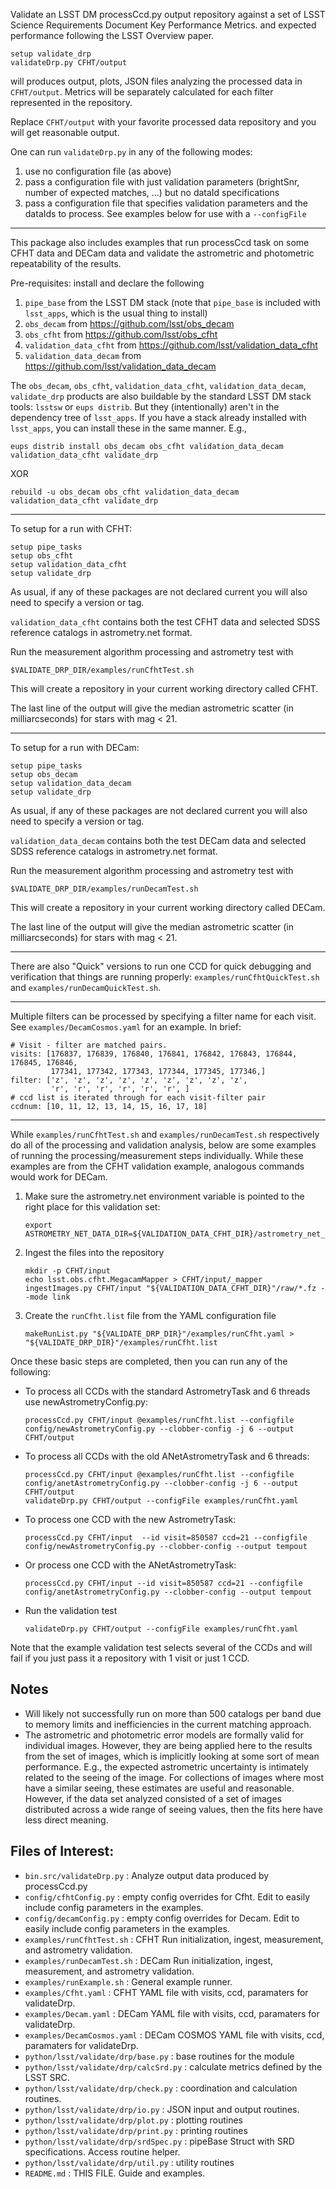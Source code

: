 Validate an LSST DM processCcd.py output repository
against a set of LSST Science Requirements Document Key Performance Metrics.
and expected performance following the LSST Overview paper.

```
setup validate_drp
validateDrp.py CFHT/output
```

will produces output, plots, JSON files analyzing the processed data in `CFHT/output`.  Metrics will be separately calculated for each filter represented in the repository.  

Replace `CFHT/output` with your favorite processed data repository and you will get reasonable output.

One can run `validateDrp.py` in any of the following modes:
1. use no configuration file (as above)
2. pass a configuration file with just validation parameters (brightSnr, number of expected matches, ...) but no dataId specifications
3. pass a configuration file that specifies validation parameters and the dataIds to process.  See examples below for use with a `--configFile`

------
This package also includes examples that run processCcd task on some 
CFHT data and DECam data
and validate the astrometric and photometric repeatability of the results.

Pre-requisites: install and declare the following

1. `pipe_base` from the LSST DM stack (note that `pipe_base` is included with `lsst_apps`, which is the usual thing to install)
2. `obs_decam` from https://github.com/lsst/obs_decam
3. `obs_cfht` from https://github.com/lsst/obs_cfht
4. `validation_data_cfht` from https://github.com/lsst/validation_data_cfht
5. `validation_data_decam` from https://github.com/lsst/validation_data_decam

The `obs_decam`, `obs_cfht`, `validation_data_cfht`, `validation_data_decam`, `validate_drp` products are also buildable by the standard LSST DM stack tools: `lsstsw` or `eups distrib`.  But they (intentionally) aren't in the dependency tree of `lsst_apps`.  If you have a stack already installed with `lsst_apps`, you can install these in the same manner.  E.g.,

```
eups distrib install obs_decam obs_cfht validation_data_decam validation_data_cfht validate_drp
```

XOR

```
rebuild -u obs_decam obs_cfht validation_data_decam validation_data_cfht validate_drp
```

------
To setup for a run with CFHT:
```
setup pipe_tasks
setup obs_cfht 
setup validation_data_cfht
setup validate_drp
```
As usual, if any of these packages are not declared current you will also need to specify a version or tag.

`validation_data_cfht` contains both the test CFHT data and selected SDSS reference catalogs in astrometry.net format.

Run the measurement algorithm processing and astrometry test with
```
$VALIDATE_DRP_DIR/examples/runCfhtTest.sh
```
This will create a repository in your current working directory called CFHT.

The last line of the output will give the median astrometric scatter (in milliarcseconds) for stars with mag < 21.

------
To setup for a run with DECam:
```
setup pipe_tasks
setup obs_decam
setup validation_data_decam
setup validate_drp
```
As usual, if any of these packages are not declared current you will also need to specify a version or tag.

`validation_data_decam` contains both the test DECam data and selected SDSS reference catalogs in astrometry.net format.

Run the measurement algorithm processing and astrometry test with
```
$VALIDATE_DRP_DIR/examples/runDecamTest.sh
```
This will create a repository in your current working directory called DECam.

The last line of the output will give the median astrometric scatter (in milliarcseconds) for stars with mag < 21.

------
There are also "Quick" versions to run one CCD for quick debugging and verification that things are running properly: `examples/runCfhtQuickTest.sh` and `examples/runDecamQuickTest.sh`.

------
Multiple filters can be processed by specifying a filter name for each visit.  See `examples/DecamCosmos.yaml` for an example.  In brief:
```
# Visit - filter are matched pairs.
visits: [176837, 176839, 176840, 176841, 176842, 176843, 176844, 176845, 176846,
         177341, 177342, 177343, 177344, 177345, 177346,]
filter: ['z', 'z', 'z', 'z', 'z', 'z', 'z', 'z', 'z',
         'r', 'r', 'r', 'r', 'r', 'r', ]
# ccd list is iterated through for each visit-filter pair
ccdnum: [10, 11, 12, 13, 14, 15, 16, 17, 18]
```

------
While `examples/runCfhtTest.sh` and `examples/runDecamTest.sh` respectively do all of the processing and validation analysis, below are some examples of running the processing/measurement steps individually.  While these examples are from  the CFHT validation example, analogous commands would work for DECam.

1. Make sure the astrometry.net environment variable is pointed to the right place for this validation set:
    ```
    export ASTROMETRY_NET_DATA_DIR=${VALIDATION_DATA_CFHT_DIR}/astrometry_net_data
    ```

2. Ingest the files into the repository
    ```
    mkdir -p CFHT/input
    echo lsst.obs.cfht.MegacamMapper > CFHT/input/_mapper
    ingestImages.py CFHT/input "${VALIDATION_DATA_CFHT_DIR}"/raw/*.fz --mode link
    ```

3. Create the `runCfht.list` file from the YAML configuration file
    ```
    makeRunList.py "${VALIDATE_DRP_DIR}"/examples/runCfht.yaml > "${VALIDATE_DRP_DIR}"/examples/runCfht.list
    ```

Once these basic steps are completed, then you can run any of the following:

* To process all CCDs with the standard AstrometryTask and 6 threads use newAstrometryConfig.py:
    ```
    processCcd.py CFHT/input @examples/runCfht.list --configfile config/newAstrometryConfig.py --clobber-config -j 6 --output CFHT/output
    ```

* To process all CCDs with the old ANetAstrometryTask and 6 threads:
    ```
    processCcd.py CFHT/input @examples/runCfht.list --configfile config/anetAstrometryConfig.py --clobber-config -j 6 --output CFHT/output
    validateDrp.py CFHT/output --configFile examples/runCfht.yaml
    ```

* To process one CCD with the new AstrometryTask:
    ```
    processCcd.py CFHT/input  --id visit=850587 ccd=21 --configfile config/newAstrometryConfig.py --clobber-config --output tempout
    ```

* Or process one CCD with the ANetAstrometryTask:
    ```
    processCcd.py CFHT/input --id visit=850587 ccd=21 --configfile config/anetAstrometryConfig.py --clobber-config --output tempout
    ```

* Run the validation test
    ```
    validateDrp.py CFHT/output --configFile examples/runCfht.yaml
    ```

Note that the example validation test selects several of the CCDs and will fail if you just pass it a repository with 1 visit or just 1 CCD.

Notes
-----
* Will likely not successfully run on more than 500 catalogs per band due to memory limits and inefficiencies in the current matching approach.
* The astrometric and photometric error models are formally valid for individual images.  However, they are being applied here to the results from the set of images, which is implicitly looking at some sort of mean performance.
E.g., the expected astrometric uncertainty is intimately related to the seeing of the image.  For collections of images where most have a similar seeing, these estimates are useful and reasonable.  However, if the data set analyzed consisted of a set of images distributed across a wide range of seeing values, then the fits here have less direct meaning.



Files of Interest:
------------------
* `bin.src/validateDrp.py`  : Analyze output data produced by processCcd.py
* `config/cfhtConfig.py`  : empty config overrides for Cfht.  Edit to easily include config parameters in the examples.
* `config/decamConfig.py` : empty config overrides for Decam.  Edit to easily include config parameters in the examples.
* `examples/runCfhtTest.sh`  : CFHT Run initialization, ingest, measurement, and astrometry validation.
* `examples/runDecamTest.sh` : DECam Run initialization, ingest, measurement, and astrometry validation.
* `examples/runExample.sh`  : General example runner.
* `examples/Cfht.yaml`   : CFHT YAML file with visits, ccd, paramaters for validateDrp.
* `examples/Decam.yaml`   : DECam YAML file with visits, ccd, paramaters for validateDrp.
* `examples/DecamCosmos.yaml`   : DECam COSMOS YAML file with visits, ccd, paramaters for validateDrp.
* `python/lsst/validate/drp/base.py` : base routines for the module
* `python/lsst/validate/drp/calcSrd.py` : calculate metrics defined by the LSST SRC.
* `python/lsst/validate/drp/check.py` : coordination and calculation routines.
* `python/lsst/validate/drp/io.py` : JSON input and output routines.
* `python/lsst/validate/drp/plot.py` : plotting routines
* `python/lsst/validate/drp/print.py` : printing routines
* `python/lsst/validate/drp/srdSpec.py` : pipeBase Struct with SRD specifications.  Access routine helper.
* `python/lsst/validate/drp/util.py` : utility routines
* `README.md` : THIS FILE.  Guide and examples.

